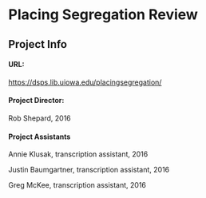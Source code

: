 # Placing Segregation Review

## Project Info
#### URL: 
https://dsps.lib.uiowa.edu/placingsegregation/

#### Project Director:
Rob Shepard, 2016

#### Project Assistants
Annie Klusak, transcription assistant, 2016

Justin Baumgartner, transcription assistant, 2016

Greg McKee, transcription assistant, 2016
